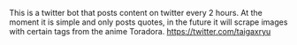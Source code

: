 This is a twitter bot that posts content on twitter every 2 hours. At the moment it is simple and only posts quotes, in the future it will scrape images with certain tags from the anime Toradora. https://twitter.com/taigaxryu
